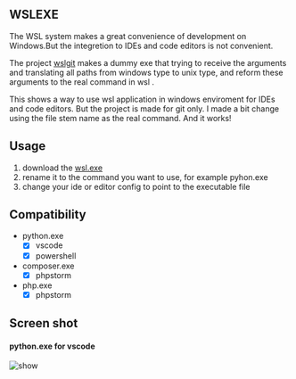 ## WSLEXE 
The WSL system makes a great convenience of development on Windows.But the integretion to IDEs and code editors is not convenient.

The project [wslgit](https://github.com/andy-5/wslgit) makes a dummy exe that trying to receive the arguments and translating all paths from windows type to unix type, and reform these arguments to the real command in wsl .

This shows a way to use wsl application in windows enviroment for IDEs and code editors. But the project is made for git only. I made a bit change using the file stem name as the real command. And it works!

## Usage

1. download the [wsl.exe](https://github.com/jswh/wslexe/releases)
2. rename it to the command you want to use, for example pyhon.exe
3. change your ide or editor config to point to the executable file

## Compatibility
* python.exe
  - [x] vscode
  - [x] powershell
* composer.exe
  - [x] phpstorm
* php.exe
  - [x] phpstorm

## Screen shot
#### python.exe for vscode
![show](https://user-images.githubusercontent.com/6405755/41839420-caa53562-7895-11e8-8ff8-576c56d9ba7c.gif)
